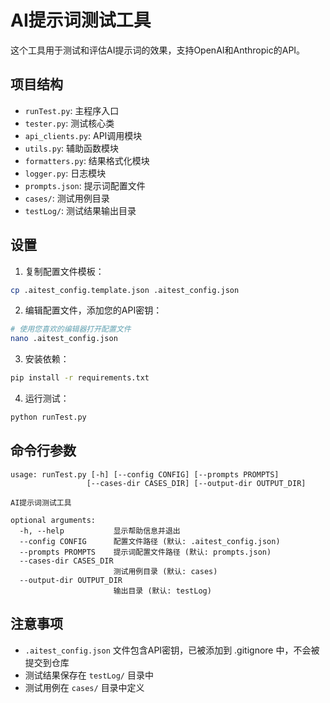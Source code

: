 # AI提示词测试工具

这个工具用于测试和评估AI提示词的效果，支持OpenAI和Anthropic的API。

## 项目结构

- `runTest.py`: 主程序入口
- `tester.py`: 测试核心类
- `api_clients.py`: API调用模块
- `utils.py`: 辅助函数模块
- `formatters.py`: 结果格式化模块
- `logger.py`: 日志模块
- `prompts.json`: 提示词配置文件
- `cases/`: 测试用例目录
- `testLog/`: 测试结果输出目录

## 设置

1. 复制配置文件模板：
```bash
cp .aitest_config.template.json .aitest_config.json
```

2. 编辑配置文件，添加您的API密钥：
```bash
# 使用您喜欢的编辑器打开配置文件
nano .aitest_config.json
```

3. 安装依赖：
```bash
pip install -r requirements.txt
```

4. 运行测试：
```bash
python runTest.py
```

## 命令行参数

```
usage: runTest.py [-h] [--config CONFIG] [--prompts PROMPTS]
                 [--cases-dir CASES_DIR] [--output-dir OUTPUT_DIR]

AI提示词测试工具

optional arguments:
  -h, --help           显示帮助信息并退出
  --config CONFIG      配置文件路径 (默认: .aitest_config.json)
  --prompts PROMPTS    提示词配置文件路径 (默认: prompts.json)
  --cases-dir CASES_DIR
                       测试用例目录 (默认: cases)
  --output-dir OUTPUT_DIR
                       输出目录 (默认: testLog)
```

## 注意事项

- `.aitest_config.json` 文件包含API密钥，已被添加到 .gitignore 中，不会被提交到仓库
- 测试结果保存在 `testLog/` 目录中
- 测试用例在 `cases/` 目录中定义 